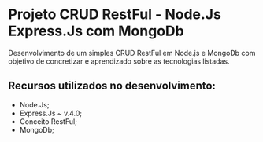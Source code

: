 # Projeto CRUD RestFul - Node.Js Express.Js com MongoDb

Desenvolvimento de um simples CRUD RestFul em Node.js e MongoDb com objetivo de concretizar e aprendizado sobre as tecnologias listadas.

## Recursos utilizados no desenvolvimento:

- Node.Js;
- Express.Js ~ v.4.0;
- Conceito RestFul;
- MongoDb;
